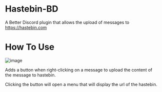# Hastebin-BD

A Better Discord plugin that allows the upload of messages to https://hastebin.com

# How To Use

![image](https://user-images.githubusercontent.com/44213317/123694781-9ec84980-d80e-11eb-95fd-94aa5112a275.png)

Adds a button when right-clicking on a message to upload the content of the message to hastebin.

Clicking the button will open a menu that will display the url of the hastebin.
